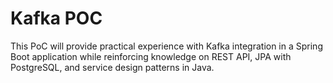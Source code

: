 # Kafka POC

This PoC will provide practical experience with Kafka integration in a Spring Boot application while reinforcing knowledge on REST API, JPA with PostgreSQL, and service design patterns in Java.




